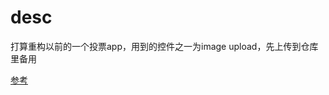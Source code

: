 # desc

打算重构以前的一个投票app，用到的控件之一为image upload，先上传到仓库里备用


[参考](http://www.cnblogs.com/lonhon/p/7107824.html)